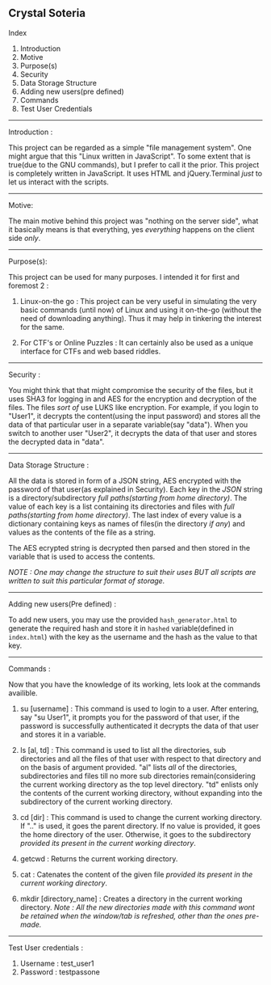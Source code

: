 Crystal Soteria
-------------------------------------------------------------------------------------------------------------------------------------------------------------------------------------------------

Index

1) Introduction
2) Motive
3) Purpose(s)
4) Security
5) Data Storage Structure
6) Adding new users(pre defined)
7) Commands
8) Test User Credentials

-------------------------------------------------------------------------------------------------------------------------------------------------------------------------------------------------

Introduction :

This project can be regarded as a simple "file management system". One might argue that this "Linux written in JavaScript". To some extent that is true(due to the GNU commands), but I prefer to call it the prior.
This project is completely written in JavaScript. It uses HTML and jQuery.Terminal *just* to let us interact with the scripts.

-------------------------------------------------------------------------------------------------------------------------------------------------------------------------------------------------

Motive:

The main motive behind this project was "nothing on the server side", what it basically means is that everything, yes *everything* happens on the client side *only*.

-------------------------------------------------------------------------------------------------------------------------------------------------------------------------------------------------

Purpose(s):

This project can be used for many purposes. I intended it for first and foremost 2 : 

1) Linux-on-the go : This project can be very useful in simulating the very basic commands (until now) of Linux and using it on-the-go (without the need of downloading anything). Thus it may help in tinkering the interest for the same.

2) For CTF's or Online Puzzles : It can certainly also be used as a unique interface for CTFs and web based riddles.

-------------------------------------------------------------------------------------------------------------------------------------------------------------------------------------------------

Security : 

You might think that that might compromise the security of the files, but it uses SHA3 for logging in and AES for the encryption and decryption of the files.
The files *sort of* use LUKS like encryption. For example, if you login to "User1", it decrypts the content(using the input password) and stores all the data of that particular user in a separate variable(say "data"). When you switch to another user "User2", it decrypts the data of that user and stores the decrypted data in "data".

-------------------------------------------------------------------------------------------------------------------------------------------------------------------------------------------------

Data Storage Structure : 

All the data is stored in form of a JSON string, AES encrypted with the password of that user(as explained in Security). Each key in the *JSON* string is a directory/subdirectory *full paths(starting from home directory)*. The value of each key is a list containing its directories and files with *full paths(starting from home directory)*. The last index of every value is a dictionary containing keys as names of files(in the directory *if any*) and values as the contents of the file as a string.

The AES ecrypted string is decrypted then parsed and then stored in the variable that is used to access the contents.

*NOTE : One may change the structure to suit their uses BUT all scripts are written to suit this particular format of storage.*

-------------------------------------------------------------------------------------------------------------------------------------------------------------------------------------------------

Adding new users(Pre defined) :

To add new users, you may use the provided `hash_generator.html` to generate the required hash and store it in `hashed` variable(defined in `index.html`) with the key as the username and the hash as the value to that key.

-------------------------------------------------------------------------------------------------------------------------------------------------------------------------------------------------

Commands :

Now that you have the knowledge of its working, lets look at the commands availible.

1) su [username] : This command is used to login to a user. After entering, say "su User1", it prompts you for the password of that user, if the password is successfully authenticated it decrypts the data of that user and stores it in a variable.

2) ls [al, td] : This command is used to list all the directories, sub directories and all the files of that user with respect to that directory and on the basis of argument provided. "al" lists *all* of the directories, subdirectories and files till no more sub directories remain(considering the current working directory as the top level directory. "td" enlists only the contents of the current working directory, without expanding into the subdirectory of the current working directory.

3) cd [dir] : This command is used to change the current working directory. If ".." is used, it goes the parent directory. If no value is provided, it goes the home directory of the user. Otherwise, it goes to the subdirectory *provided its present in the current working directory*.

4) getcwd : Returns the current working directory.

5) cat : Catenates the content of the given file *provided its present in the current working directory*.

6) mkdir [directory_name] : Creates a directory in the current working directory. *Note : All the new directories made with this command wont be retained when the window/tab is refreshed, other than the ones pre-made.*

-------------------------------------------------------------------------------------------------------------------------------------------------------------------------------------------------

Test User credentials :
1) Username : test_user1
2) Password : testpassone
